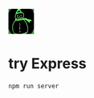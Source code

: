 ![img](https://github.com/studendzhoujun/jun/blob/master/static/img/txx.png)
# try Express

```
npm run server
```